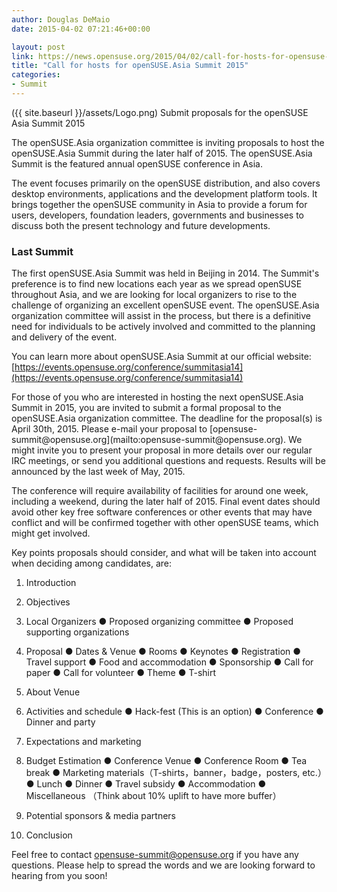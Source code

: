 ```yaml
---
author: Douglas DeMaio
date: 2015-04-02 07:21:46+00:00

layout: post
link: https://news.opensuse.org/2015/04/02/call-for-hosts-for-opensuse-asia-summit-2015/
title: "Call for hosts for openSUSE.Asia Summit 2015"
categories:
- Summit
---
```

({{ site.baseurl }}/assets/Logo.png) Submit proposals for the openSUSE Asia Summit 2015

The openSUSE.Asia organization committee is inviting proposals to host the openSUSE.Asia Summit during the later half of 2015. The openSUSE.Asia Summit is the featured annual openSUSE conference in Asia.

The event focuses primarily on the openSUSE distribution, and also covers desktop environments, applications and the development platform tools. It brings together the openSUSE community in Asia to provide a forum for users, developers, foundation leaders, governments and businesses to discuss both the present technology and future developments.


### Last Summit


The first openSUSE.Asia Summit was held in Beijing in 2014. The Summit's preference is to find new locations each year as we spread openSUSE throughout Asia, and we are looking for local organizers to rise to the challenge of organizing an excellent openSUSE event. The openSUSE.Asia organization committee will assist in the process, but there is a definitive need for individuals to be actively involved and committed to the planning and delivery of the event.

You can learn more about openSUSE.Asia Summit at our official website: [https://events.opensuse.org/conference/summitasia14](https://events.opensuse.org/conference/summitasia14)

<!-- more -->For those of you who are interested in hosting the next openSUSE.Asia Summit in 2015, you are invited to submit a formal proposal to the openSUSE.Asia organization committee. The deadline for the proposal(s) is April 30th, 2015. Please e-mail your proposal to [opensuse-summit@opensuse.org](mailto:opensuse-summit@opensuse.org). We might invite you to present your proposal in more details over our regular IRC meetings, or send you additional questions and requests. Results will be announced by the last week of May, 2015.

The conference will require availability of facilities for around one week, including a weekend, during the later half of 2015. Final event dates should avoid other key free software conferences or other events that may have conflict and will be confirmed together with other openSUSE teams, which might get involved.

Key points proposals should consider, and what will be taken into account when deciding among candidates, are:

1. Introduction

2. Objectives

3. Local Organizers
● Proposed organizing committee
● Proposed supporting organizations

4. Proposal
● Dates & Venue
● Rooms
● Keynotes
● Registration
● Travel support
● Food and accommodation
● Sponsorship
● Call for paper
● Call for volunteer
● Theme
● T-shirt

5. About Venue

6. Activities and schedule
● Hack-fest (This is an option)
● Conference
● Dinner and party

7. Expectations and marketing

8. Budget Estimation
● Conference Venue
● Conference Room
● Tea break
● Marketing materials（T-shirts，banner，badge，posters, etc.）
● Lunch
● Dinner
● Travel subsidy
● Accommodation
● Miscellaneous （Think about 10% uplift to have more buffer）

9. Potential sponsors & media partners

10. Conclusion

Feel free to contact [opensuse-summit@opensuse.org](mailto:opensuse-summit@opensuse.org) if you have any questions. Please help to spread the words and we are looking forward to hearing from you soon!		
